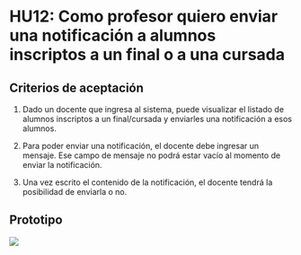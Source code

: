 # HU12: Como profesor quiero enviar una notificación a alumnos inscriptos a un final o a una cursada

## Criterios de aceptación
1. Dado un docente que ingresa al sistema, puede visualizar el listado de alumnos inscriptos a un final/cursada y enviarles una notificación a esos alumnos.

2. Para poder enviar una notificación, el docente debe ingresar un mensaje. Ese campo de mensaje no podrá estar vacío al momento de enviar la notificación.

3. Una vez escrito el contenido de la notificación, el docente tendrá la posibilidad de enviarla o no.

## Prototipo
![](./prototipos/enviar-notificaciones-web.png)

